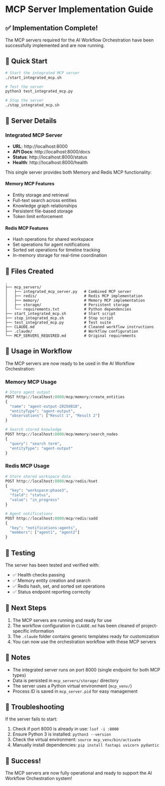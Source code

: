 # MCP Server Implementation Guide

## ✅ Implementation Complete!

The MCP servers required for the AI Workflow Orchestration have been successfully implemented and are now running.

## 🚀 Quick Start

```bash
# Start the integrated MCP server
./start_integrated_mcp.sh

# Test the server
python3 test_integrated_mcp.py

# Stop the server
./stop_integrated_mcp.sh
```

## 📍 Server Details

### Integrated MCP Server
- **URL**: http://localhost:8000
- **API Docs**: http://localhost:8000/docs
- **Status**: http://localhost:8000/status
- **Health**: http://localhost:8000/health

This single server provides both Memory and Redis MCP functionality:

#### Memory MCP Features
- Entity storage and retrieval
- Full-text search across entities
- Knowledge graph relationships
- Persistent file-based storage
- Token limit enforcement

#### Redis MCP Features  
- Hash operations for shared workspace
- Set operations for agent notifications
- Sorted set operations for timeline tracking
- In-memory storage for real-time coordination

## 📂 Files Created

```
.
├── mcp_servers/
│   ├── integrated_mcp_server.py   # Combined MCP server
│   ├── redis/                     # Redis MCP implementation
│   ├── memory/                    # Memory MCP implementation
│   ├── storage/                   # Persistent storage
│   └── requirements.txt           # Python dependencies
├── start_integrated_mcp.sh        # Start script
├── stop_integrated_mcp.sh         # Stop script
├── test_integrated_mcp.py         # Test suite
├── CLAUDE.md                      # Cleaned workflow instructions
├── .claude/                       # Workflow configuration
└── MCP_SERVERS_REQUIRED.md        # Original requirements

```

## 🔧 Usage in Workflow

The MCP servers are now ready to be used in the AI Workflow Orchestration:

### Memory MCP Usage
```python
# Store agent output
POST http://localhost:8000/mcp/memory/create_entities
{
  "name": "agent-output-20250818",
  "entityType": "agent-output",
  "observations": ["Result 1", "Result 2"]
}

# Search stored knowledge
POST http://localhost:8000/mcp/memory/search_nodes
{
  "query": "search term",
  "entityType": "agent-output"
}
```

### Redis MCP Usage
```python
# Store shared workspace data
POST http://localhost:8000/mcp/redis/hset
{
  "key": "workspace:phase3",
  "field": "status",
  "value": "in_progress"
}

# Agent notifications
POST http://localhost:8000/mcp/redis/sadd
{
  "key": "notifications:agents",
  "members": ["agent1", "agent2"]
}
```

## 🧪 Testing

The server has been tested and verified with:
- ✅ Health checks passing
- ✅ Memory entity creation and search
- ✅ Redis hash, set, and sorted set operations
- ✅ Status endpoint reporting correctly

## 🔄 Next Steps

1. The MCP servers are running and ready for use
2. The workflow configuration in `CLAUDE.md` has been cleaned of project-specific information
3. The `.claude` folder contains generic templates ready for customization
4. You can now use the orchestration workflow with these MCP servers

## 📝 Notes

- The integrated server runs on port 8000 (single endpoint for both MCP types)
- Data is persisted in `mcp_servers/storage/` directory
- The server uses a Python virtual environment (`mcp_venv/`)
- Process ID is saved in `mcp_server.pid` for easy management

## 🛑 Troubleshooting

If the server fails to start:
1. Check if port 8000 is already in use: `lsof -i :8000`
2. Ensure Python 3 is installed: `python3 --version`
3. Check the virtual environment: `source mcp_venv/bin/activate`
4. Manually install dependencies: `pip install fastapi uvicorn pydantic`

## 🎉 Success!

The MCP servers are now fully operational and ready to support the AI Workflow Orchestration system!
